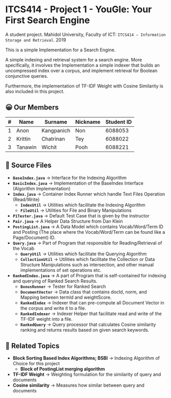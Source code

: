 # ITCS414 - Project 1 - YouGle: Your First Search Engine
A student project. Mahidol University, Faculty of ICT: `ITCS414 – Information Storage and Retrieval`. 2019

This is a simple Implementation for a Search Engine. 

A simple indexing and retrieval system for a search engine. More specifically, it involves the Implementation a simple indexer that builds an uncompressed index over a corpus, and implement
retrieval for Boolean conjunctive queries.

Furthermore, the implementation of TF-IDF Weight with Cosine Similarity is also included in this project.

## 😀 Our Members
|#|Name|Surname|Nickname|Student ID|
|-|-|-|-|-|
|1|Anon|Kangpanich|Non|6088053|
|2|Krittin|Chatrinan|Tey|6088022|
|3|Tanawin|Wichit|Pooh|6088221|

## 💾 Source Files
- **`BaseIndex.java`** → Interface for the Indexing Algorithm
- **`BasicIndex.java`** → Implementation of the BaseIndex Interface (Algorithm Implementation)
- **`Index.java`** → Container Index Runner which handle Text Files Operation (Read/Write)
    - **`IndexUtil`** → Utilities which facilitate the Indexing Algorithm
    - **`FileUtil`** → Utilities for File and Binary Manipulations
- **`P1Tester.java`** → Default Test Case that is given by the instructor
- **`Pair.java`** → A Helper Data Structure from Dan Klein
- **`PostingList.java`** → A Data Model which contains Vocab/Word/Term ID and Posting (The place where the Vocab/Word/Term can be found like a Page/Document) ID.
- **`Query.java`** → Part of Program that responsible for Reading/Retrieval of the Vocab
    - **`QueryUtil`** → Utilities which facilitate the Querying Algorithm
    - **`CollectionUtil`** → Utilities which facilitate the Collection or Data Structure Manipulations such as intersection, and other manual implementations of set operations etc.
- **`RankedIndex.java`** → A part of Program that is self-contained for indexing and querying of Ranked Search Results.
    - **`BonusRunner`** → Tester for Ranked Search
    - **`DocumentVector`** → Data class that contains docId, norm, and Mapping between termId and weightScore.
    - **`RankedIndex`** → Indexer that can pre-compute all Document Vector in the corpus and write it to a file.
    - **`RankedIndexer`** → Indexer Helper that facilitate read and write of the TF-IDF weight into a file.
    - **`RankedQuery`** → Query processor that calculates Cosine similarity ranking and returns results based on given search keywords.

## 📔 Related Topics
- **Block Sorting Based Index Algorithms; BSBI** → Indexing Algorithm of Choice for this project
    - **Block of PostingList merging algorithm** 
- **TF-IDF Weight** → Weighting formulation for the similarity of query and documents
- **Cosine similarity** → Measures how similar between query and documents

